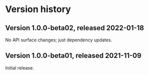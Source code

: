 # Version history

## Version 1.0.0-beta02, released 2022-01-18

No API surface changes; just dependency updates.

## Version 1.0.0-beta01, released 2021-11-09

Initial release.

